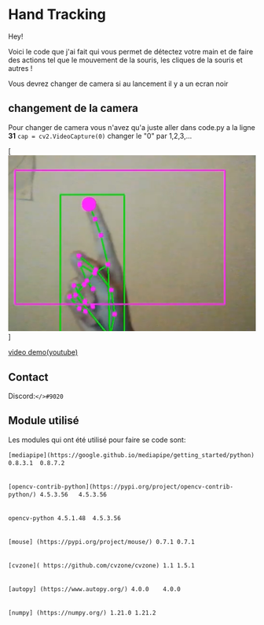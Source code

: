 # Hand Tracking

Hey!


Voici le code que j'ai fait qui vous permet de détectez votre main et de faire des actions tel que le mouvement de la souris, les cliques de la souris et autres !

Vous devrez changer de camera si au lancement il y a un ecran noir 

## changement de la camera

Pour changer de camera vous n'avez qu'a juste aller dans code.py a la ligne **31** ```cap = cv2.VideoCapture(0)``` changer le "0" par 1,2,3,... 

[![video demo](image/miniature.png)]

[video demo(youtube)](https://youtu.be/y3vFMNqe-9g)

## Contact
 Discord:`</>#9020`

## Module utilisé
Les modules qui ont été utilisé pour faire se code sont:

    [mediapipe](https://google.github.io/mediapipe/getting_started/python) 0.8.3.1	0.8.7.2 


    [opencv-contrib-python](https://pypi.org/project/opencv-contrib-python/) 4.5.3.56	4.5.3.56 


    opencv-python 4.5.1.48	4.5.3.56


    [mouse] (https://pypi.org/project/mouse/) 0.7.1	0.7.1


    [cvzone]( https://github.com/cvzone/cvzone)	1.1	1.5.1


    [autopy] (https://www.autopy.org/) 4.0.0	4.0.0


    [numpy] (https://numpy.org/) 1.21.0	1.21.2